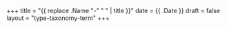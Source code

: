 +++
title = "{{ replace .Name "-" " " | title }}"
date = {{ .Date }}
draft = false
layout = "type-taxonomy-term"
+++
